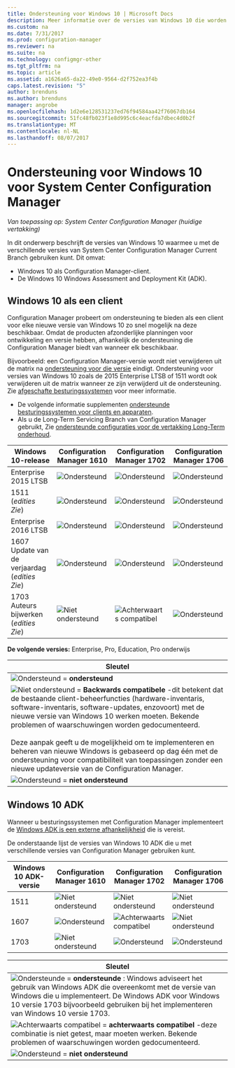 ```yaml
---
title: Ondersteuning voor Windows 10 | Microsoft Docs
description: Meer informatie over de versies van Windows 10 die worden ondersteund als clients of voor OSD met System Center Configuration Manager.
ms.custom: na
ms.date: 7/31/2017
ms.prod: configuration-manager
ms.reviewer: na
ms.suite: na
ms.technology: configmgr-other
ms.tgt_pltfrm: na
ms.topic: article
ms.assetid: a1626a65-da22-49e0-9564-d2f752ea3f4b
caps.latest.revision: "5"
author: brenduns
ms.author: brenduns
manager: angrobe
ms.openlocfilehash: 1d2e6e128531237ed76f94584aa42f76067db164
ms.sourcegitcommit: 51fc48fb023f1e8d995c6c4eacfda7dbec4d0b2f
ms.translationtype: MT
ms.contentlocale: nl-NL
ms.lasthandoff: 08/07/2017
---
```

# <a name="support-for-windows-10-for-system-center-configuration-manager"></a>Ondersteuning voor Windows 10 voor System Center Configuration Manager  

*Van toepassing op: System Center Configuration Manager (huidige vertakking)*


 In dit onderwerp beschrijft de versies van Windows 10 waarmee u met de verschillende versies van System Center Configuration Manager Current Branch gebruiken kunt. Dit omvat:
 -  Windows 10 als Configuration Manager-client.
 -  De Windows 10 Windows Assessment and Deployment Kit (ADK).

## <a name="windows-10-as-a-client"></a>Windows 10 als een client
Configuration Manager probeert om ondersteuning te bieden als een client voor elke nieuwe versie van Windows 10 zo snel mogelijk na deze beschikbaar. Omdat de producten afzonderlijke planningen voor ontwikkeling en versie hebben, afhankelijk de ondersteuning die Configuration Manager biedt van wanneer elk beschikbaar.

Bijvoorbeeld: een Configuration Manager-versie wordt niet verwijderen uit de matrix na [ondersteuning voor die versie](/sccm/core/servers/manage/current-branch-versions-supported) eindigt. Ondersteuning voor versies van Windows 10 zoals de 2015 Enterprise LTSB of 1511 wordt ook verwijderen uit de matrix wanneer ze zijn verwijderd uit de ondersteuning. Zie [afgeschafte besturingssystemen](/sccm/core/plan-design/changes/removed-and-deprecated-features#deprecated-operating-systems) voor meer informatie.

-   De volgende informatie supplementen [ondersteunde besturingssystemen voor clients en apparaten](/sccm/core/plan-design/configs/supported-operating-systems-for-clients-and-devices).
-   Als u de Long-Term Servicing Branch van Configuration Manager gebruikt, Zie [ondersteunde configuraties voor de vertakking Long-Term onderhoud](/sccm/core/understand/supported-configurations-for-ltsb).

|Windows 10-release                    |Configuration Manager 1610          |    Configuration Manager 1702          |    Configuration Manager 1706 |
|---------------------|-----|-----|-----|
|Enterprise 2015 LTSB                   |![Ondersteund](media/green_check.png) |![Ondersteund](media/green_check.png) |![Ondersteund](media/green_check.png) |
|1511  <br />(*edities Zie*)           |![Ondersteund](media/green_check.png) |![Ondersteund](media/green_check.png) |![Ondersteund](media/green_check.png) |
|Enterprise 2016 LTSB                   |![Ondersteund](media/green_check.png) |![Ondersteund](media/green_check.png) |![Ondersteund](media/green_check.png) |
|1607   <br />Update van de verjaardag<br />(*edities Zie*)   |![Ondersteund](media/green_check.png) |![Ondersteund](media/green_check.png)            |![Ondersteund](media/green_check.png) |
|1703   <br />Auteurs bijwerken<br />(*edities Zie*)      |![Niet ondersteund](media/Red_X.png)   |![Achterwaarts compatibel](media/blue_compat.png) |![Ondersteund](media/green_check.png) |


**De volgende versies:** Enterprise, Pro, Education, Pro onderwijs   

|Sleutel|
|--|
|![Ondersteund](media/green_check.png) = **ondersteund**  |
|![Niet ondersteund](media/blue_compat.png)  = **Backwards compatibele** -dit betekent dat de bestaande client-beheerfuncties (hardware-inventaris, software-inventaris, software-updates, enzovoort) met de nieuwe versie van Windows 10 werken moeten. Bekende problemen of waarschuwingen worden gedocumenteerd. <br><br>Deze aanpak geeft u de mogelijkheid om te implementeren en beheren van nieuwe Windows is gebaseerd op dag één met de ondersteuning voor compatibiliteit van toepassingen zonder een nieuwe updateversie van de Configuration Manager. |
|![Ondersteund](media/Red_X.png) = **niet ondersteund**|


## <a name="windows-10-adk"></a>Windows 10 ADK
Wanneer u besturingssystemen met Configuration Manager implementeert de [Windows ADK is een externe afhankelijkheid](/sccm/osd/plan-design/infrastructure-requirements-for-operating-system-deployment) die is vereist.

De onderstaande lijst de versies van Windows 10 ADK die u met verschillende versies van Configuration Manager gebruiken kunt.

|Windows 10 ADK-versie  |Configuration Manager 1610 |Configuration Manager 1702   |Configuration Manager 1706 |
|--------------------|-----|-----|-----|
|1511  |![Niet ondersteund](media/Red_X.png)             |![Niet ondersteund](media/Red_X.png)              |![Niet ondersteund](media/Red_X.png)|
|1607  |![Ondersteund](media/green_check.png)           |![Achterwaarts compatibel](media/blue_compat.png) |![Niet ondersteund](media/Red_X.png)|
|1703  |![Niet ondersteund](media/Red_X.png)             |![Ondersteund](media/green_check.png)            |![Ondersteund](media/green_check.png) |  

|Sleutel|
|--|
|![Ondersteunde](media/green_check.png) = **ondersteunde** : Windows adviseert het gebruik van Windows ADK die overeenkomt met de versie van Windows die u implementeert. De Windows ADK voor Windows 10 versie 1703 bijvoorbeeld gebruiken bij het implementeren van Windows 10 versie 1703.  |
|![Achterwaarts compatibel](media/blue_compat.png)  = **achterwaarts compatibel** -deze combinatie is niet getest, maar moeten werken. Bekende problemen of waarschuwingen worden gedocumenteerd. |
|![Ondersteund](media/Red_X.png) = **niet ondersteund**|
